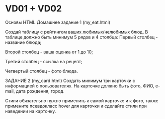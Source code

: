 # VD01 + VD02
Основы HTML
Домашнее задание 1 (my_eat.html)

Создай таблицу с рейтингом ваших любимых/нелюбимых блюд. В таблице должно быть минимум 5 рядов и 4 столбца: Первый столбец - название блюда;

Второй столбец - ваша оценка от 1 до 10;

Третий столбец - ссылка на рецепт;

Четвертый столбец - фото блюда.

ЗАДАНИЕ 2 (my_card.html)
Создать минимум три карточки с информацией о пользователях. На карточке должно быть фото, ФИО, e-mail, дата рождения, город.

Стили обязательно нужно применить к самой карточке и к фото, также примените псевдокласс hover для карточки и сделайте стили при наведении на карточку.
